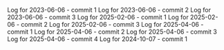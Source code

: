 Log for 2023-06-06 - commit 1
Log for 2023-06-06 - commit 2
Log for 2023-06-06 - commit 3
Log for 2025-02-06 - commit 1
Log for 2025-02-06 - commit 2
Log for 2025-02-06 - commit 3
Log for 2025-04-06 - commit 1
Log for 2025-04-06 - commit 2
Log for 2025-04-06 - commit 3
Log for 2025-04-06 - commit 4
Log for 2024-10-07 - commit 1
